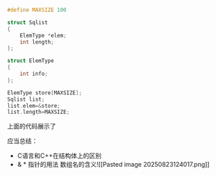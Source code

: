 ```cpp
#define MAXSIZE 100

struct Sqlist
{
    ElemType *elem;
    int length;
};

struct ElemType
{
    int info;
};

ElemType store[MAXSIZE];
Sqlist list;
list.elem=&store;
list.length=MAXSIZE;
```
上面的代码展示了

应当总结：
- C语言和C++在结构体上的区别
- & * 指针的用法 数组名的含义![[Pasted image 20250823124017.png]]
